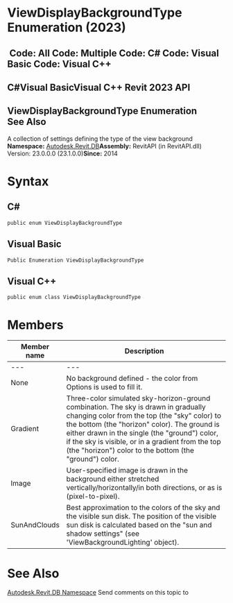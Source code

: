 # ViewDisplayBackgroundType Enumeration (2023)

﻿
 Code: All Code: Multiple Code: C# Code: Visual Basic Code: Visual C++   
---  
C#Visual BasicVisual C++
Revit 2023 API  
---  
ViewDisplayBackgroundType Enumeration  
See Also  
---  
A collection of settings defining the type of the view background 
**Namespace:** [Autodesk.Revit.DB](87546ba7-461b-c646-cbb1-2cb8f5bff8b2.md "Autodesk.Revit.DB Namespace")**Assembly:** RevitAPI (in RevitAPI.dll) Version: 23.0.0.0 (23.1.0.0)**Since:** 2014 
# Syntax
C#  
---  
```text
public enum ViewDisplayBackgroundType
```
  
Visual Basic  
---  
```text
Public Enumeration ViewDisplayBackgroundType
```
  
Visual C++  
---  
```text
public enum class ViewDisplayBackgroundType
```
  
# Members
| Member name | Description |
| --- | --- |
| --- | --- |
| None | No background defined - the color from Options is used to fill it. |
| Gradient | Three-color simulated sky-horizon-ground combination. The sky is drawn in gradually changing color from the top (the "sky" color) to the bottom (the "horizon" color). The ground is either drawn in the single (the "ground") color, if the sky is visible, or in a gradient from the top (the "horizon") color to the bottom (the "ground") color. |
| Image | User-specified image is drawn in the background either stretched vertically/horizontally/in both directions, or as is (pixel-to-pixel). |
| SunAndClouds | Best approximation to the colors of the sky and the visible sun disk. The position of the visible sun disk is calculated based on the "sun and shadow settings" (see 'ViewBackgroundLighting' object). |

# See Also
[Autodesk.Revit.DB Namespace](87546ba7-461b-c646-cbb1-2cb8f5bff8b2.md "Autodesk.Revit.DB Namespace")
Send comments on this topic to 